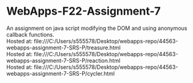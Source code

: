 # WebApps-F22-Assignment-7
An assignment on java script modifying the DOM and using anonymous callback functions.
<br>
Hosted at: file:///C:/Users/s555578/Desktop/webapps-repo/44563-webapps-assignment-7-SRS-P/treasure.html
<br>
Hosted at: file:///C:/Users/s555578/Desktop/webapps-repo/44563-webapps-assignment-7-SRS-P/reaction.html
<br>
Hosted at: file:///C:/Users/s555578/Desktop/webapps-repo/44563-webapps-assignment-7-SRS-P/cycler.html